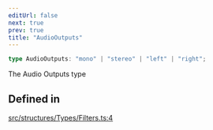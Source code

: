 ```yaml
---
editUrl: false
next: true
prev: true
title: "AudioOutputs"
---
```


```ts
type AudioOutputs: "mono" | "stereo" | "left" | "right";
```

The Audio Outputs type

## Defined in

[src/structures/Types/Filters.ts:4](https://github.com/appujet/lavalink-client/blob/4880e032861893b27e80b7c2d6c36639afbb3479/src/structures/Types/Filters.ts#L4)
